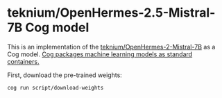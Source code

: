 # teknium/OpenHermes-2.5-Mistral-7B Cog model

This is an implementation of the [teknium/OpenHermes-2-Mistral-7B](https://huggingface.co/teknium/OpenHermes-2-Mistral-7B) as a Cog model. [Cog packages machine learning models as standard containers.](https://github.com/replicate/cog)

First, download the pre-trained weights:

    cog run script/download-weights
